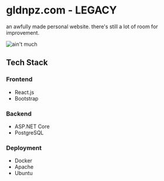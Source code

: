 # gldnpz.com - LEGACY
an awfully made personal website. there's still a lot of room for improvement.

![ain't much](https://i.kym-cdn.com/entries/icons/original/000/028/021/work.jpg)

## Tech Stack
### Frontend
  - React.js
  - Bootstrap
### Backend
  - ASP.NET Core
  - PostgreSQL
### Deployment
  - Docker
  - Apache
  - Ubuntu
